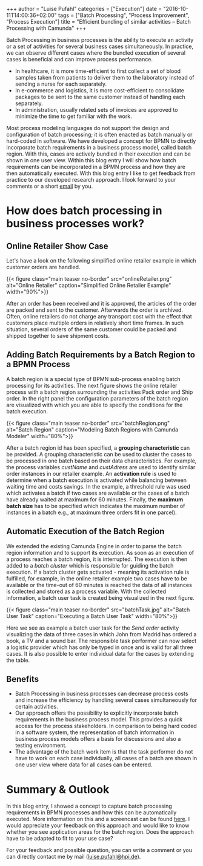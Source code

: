 +++
author = "Luise Pufahl"
categories = ["Execution"]
date = "2016-10-11T14:00:36+02:00"
tags = ["Batch Processing", "Process Improvement", "Process Execution"]
title = "Efficient bundling of similar activities – Batch Processing with Camunda"
+++

Batch Processing in business processes is the ability to execute an activity or a set of activities for several business cases simultaneously. In practice, we can observe different cases where the bundled execution of several cases is beneficial and can improve process performance. 

* In healthcare, it is more time-efficient to first collect a set of blood samples taken from patients to deliver them to the laboratory instead of sending a nurse for each separately. 
* In e-commerce and logistics, it is more cost-efficient to consolidate packages to be sent to the same customer instead of handling each separately. 
* In administration, usually related sets of invoices are approved to minimize the time to get familiar with the work.

Most process modeling languages do not support the design and configuration of batch processing; it is often enacted as batch manually or hard-coded in software. We have developed a concept for BPMN to directly incorporate batch requirements in a business process model, called batch region. With this, cases are actively bundled in their execution and can be shown in one user view. 
Within this blog entry I will show how batch requirements can be incorporated in a BPMN process and how they are then automatically executed. With this blog entry I like to get feedback from practice to our developed research approach. I look forward to your comments or a short [email](luise.pufahl@hpi.de) by you.


# How does batch processing in business processes work?

## Online Retailer Show Case
Let's have a look on the following simplified online retailer example in which customer orders are handled.

{{< figure class="main teaser no-border" src="onlineRetailer.png" alt="Online Retailer" caption="Simplified Online Retailer Example"  width="90%">}}

After an order has been received and it is approved, the articles of the order are packed and sent to the customer. Afterwards the order is archived. Often, online retailers do not charge any transport cost with the effect that customers place multiple orders in relatively short time frames. In such situation, several orders of the same customer could be packed and shipped together to save shipment costs.


## Adding Batch Requirements by a Batch Region to a BPMN Process
A batch region is a special type of BPMN sub-process enabling batch processing for its activities. The next figure shows the online retailer process with a batch region surrounding the activities Pack order and Ship order. In the right panel the configuration parameters of the batch region are visualized with which you are able to specify the conditions for the batch execution. 

{{< figure class="main teaser no-border" src="batchRegion.png" alt="Batch Region" caption="Modeling Batch Regions with Camunda Modeler"  width="80%">}}

After a batch region id has been specified, a __grouping characteristic__ can be provided. A grouping characteristic can be used to cluster the cases to be processed in one batch based on their data characteristics. For example, the process variables *custName* and *custAdress* are used to identify similar order instances in our retailer example. An __activation rule__ is used to determine when a batch execution is activated while balancing between waiting time and costs savings. In the example, a threshold rule was used which activates a batch if two cases are available or the cases of a batch have already waited at maximum for 60 minutes. Finally, the __maximum batch size__ has to be specified which indicates the maximum number of instances in a batch e.g., at maximum three orders fit in one parcel).

## Automatic Execution of the Batch Region
We extended the existing Camunda Engine in order to parse the batch region information and to support its execution. As soon as an execution of a process reaches a batch region, it is interrupted. The execution is then added to a *batch cluster* which is responsible for guiding the batch execution. If a batch cluster gets activated - meaning its activation rule is fulfilled, for example, in the online retailer example two cases have to be available or the time-out of 60 minutes is reached the data of all instances is collected and stored as a process variable. With the collected information, a batch user task is created being visualized in the next figure.

{{< figure class="main teaser no-border" src="batchTask.jpg" alt="Batch User Task" caption="Executing a Batch User Task"  width="80%">}}

Here we see as example a batch user task for the *Send order* activity visualizing the data of three cases in which John from Madrid has ordered a book, a TV and a sound bar. The responsible task performer can now select a logistic provider which has only be typed in once and is valid for all three cases. It is also possible to enter individual data for the cases by extending the table.

## Benefits
* Batch Processing in business processes can decrease process costs and increase the efficiency by handling several cases simultaneously for certain activities.
* Our approach offers the possibility to explicitly incorporate batch requirements in the business process model. This provides a quick access for the process stakeholders. In comparison to being hard coded in a software system, the representation of batch information in business process models offers a basis for discussions and also a testing environment.
* The advantage of the batch work item is that the task performer do not have to work on each case individually, all cases of a batch are shown in one user view where data for all cases can be entered. 


# Summary & Outlook
In this blog entry, I showed a concept to capture batch processing requirements in BPMN processes and how this can be automatically executed. More information on this and a screencast can be found [here](http://bpt.hpi.uni-potsdam.de/Public/batchProcessing). I would appreciate your feedback on this approach and would like to know whether you see application areas for the batch region. Does the approach have to be adapted to fit to your use case?

For your feedback and possible question, you can write a comment or you can directly contact me by mail (luise.pufahl@hpi.de).


